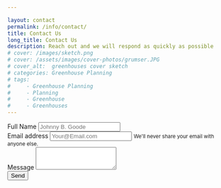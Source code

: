 ```yaml
---

layout: contact
permalink: /info/contact/
title: Contact Us
long_title: Contact Us
description: Reach out and we will respond as quickly as possible
# cover: /images/sketch.png
# cover: /assets/images/cover-photos/grumser.JPG
# cover_alt:  greenhouses cover sketch
# categories: Greenhouse Planning
# tags: 
#     - Greenhouse Planning
#     - Planning
#     - Greenhouse
#     - Greenhouses
---
```



<form 
    action="https://formspree.io/nkline@solarinnovations.com"
    method="POST" class="mb-5 ">
    <div class="form-group">
        <label for="email">Full Name</label>
        <input type="email" name="full-name" class="form-control" id="email" aria-describedby="emailHelp" placeholder="Johnny B. Goode">
    </div>
    <div class="form-group">
        <label for="email">Email address</label>
        <input type="email" name="_replyto" class="form-control" id="email" aria-describedby="emailHelp" placeholder="Your@Email.com">
        <small id="emailHelp" class="form-text text-muted">We'll never share your email with anyone else.</small>
    </div>
    <div class="form-group">
        <label for="exampleFormControlTextarea1">Message</label>
        <textarea class="form-control" name="content" id="exampleFormControlTextarea1" rows="3"></textarea>
    </div>
    <input type="hidden" name="_subject" value="New IRT Contact Submission!" />
    <input type="text" name="_gotcha" style="display:none" />
    <input type="submit" class="btn btn-primary mb-2" value="Send">
</form>